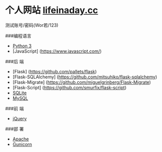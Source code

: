# 个人网站 [lifeinaday.cc](http://lifeinaday.cc)

测试账号/密码(Wor若/123)

###编程语言

- [Python 3](https://www.python.org/)
- [JavaScript] (https://www.javascript.com/)

###后 端

- [Flask] (https://github.com/pallets/flask)
- [Flask-SQLAlchemy] (https://github.com/mitsuhiko/flask-sqlalchemy)
- [Flask-Migrate] (https://github.com/miguelgrinberg/Flask-Migrate)
- [Flask-Script] (https://github.com/smurfix/flask-script)
- [SQLite](https://www.sqlite.org/)
- [MySQL](https://www.mysql.com/)


###前 端

- [jQuery](https://github.com/jquery/jquery)


###部 署
- [Apache](https://httpd.apache.org/)
- [Gunicorn](http://gunicorn.org/)
